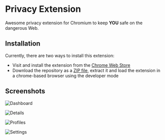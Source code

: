 # Privacy Extension

Awesome privacy extension for Chromium to keep **YOU** safe on the dangerous Web.

## Installation

Currently, there are two ways to install this extension:
- Visit and install the extension from the [Chrome Web Store]() 
- Download the repository as a [ZIP file](https://gitlab.hpi.de/dominic.schaa/privacyextension/-/archive/main/privacyextension-main.zip), extract it and load the extension in a chrome-based browser using the developer mode

## Screenshots

![Dashboard](https://i.imgur.com/pb0dZpC.gif)

![Details](https://i.imgur.com/guVLWuG.gif)

![Profiles](https://i.imgur.com/tQOymNs.gif)

![Settings](https://i.imgur.com/fdZmttA.gif)
